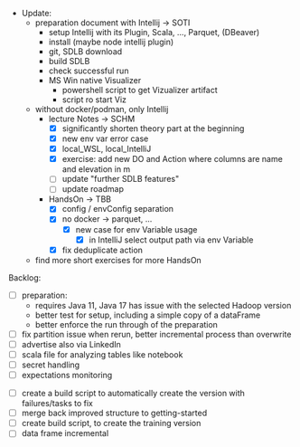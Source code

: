 - Update:
	+ preparation document with Intellij -> SOTI
		* setup Intellij with its Plugin, Scala, ..., Parquet, (DBeaver)
		* install  (maybe node intellij plugin)
		* git, SDLB download
		* build SDLB
		* check successful run
		* MS Win native Visualizer
			- powershell script to get Vizualizer artifact
			- script ro start Viz
	+ without docker/podman, only Intellij
		* lecture Notes -> SCHM
		  + [x] significantly shorten theory part at the beginning
          + [x] new env var error case
          + [x] local_WSL, local_IntelliJ
          + [x] exercise: add new DO and Action where columns are name and elevation in m
          + [ ] update "further SDLB features"
          + [ ] update roadmap
		* HandsOn -> TBB
 			+ [x] config / envConfig separation
			- [x] no docker -> parquet, ...
              + [x] new case for env Variable usage  
                + [x] in IntelliJ select output path via env Variable
            + [x] fix deduplicate action 
	+ find more short exercises for more HandsOn

Backlog:
+ [ ] preparation:
  + requires Java 11, Java 17 has issue with the selected Hadoop version
  + better test for setup, including a simple copy of a dataFrame
  + better enforce the run through of the preparation
+ [ ] fix partition issue when rerun, better incremental process than overwrite
+ [ ] advertise also via LinkedIn
+ [ ] scala file for analyzing tables like notebook
+ [ ] secret handling
+ [ ] expectations monitoring
- [ ] create a build script to automatically create the version with failures/tasks to fix 
- [ ] merge back improved structure to getting-started
- [ ] create build script, to create the training version 
- [ ] data frame incremental